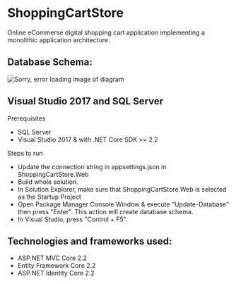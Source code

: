 # ShoppingCartStore

Online eCommerse digital shopping cart application implementing a monolithic application architecture.

## Database Schema:
![Sorry, error loading image of diagram](http://evgeni-rusev.com/db-diagram.png)

## Visual Studio 2017 and SQL Server
Prerequisites
* SQL Server
* Visual Studio 2017 & with .NET Core SDK >= 2.2

Steps to run
* Update the connection string in appsettings.json in ShoppingCartStore.Web
* Build whole solution.
* In Solution Explorer, make sure that ShoppingCartStore.Web is selected as the Startup Project
* Open Package Manager Console Window & execute "Update-Database" then press "Enter". This action will create database schema.
* In Visual Studio, press "Control + F5".

## Technologies and frameworks used:
* ASP.NET MVC Core 2.2
* Entity Framework Core 2.2
* ASP.NET Identity Core 2.2

